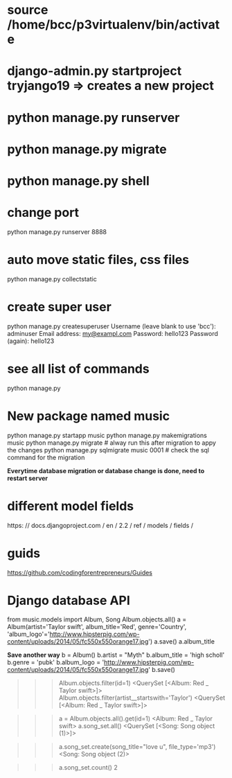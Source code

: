 # source /home/bcc/p3virtualenv/bin/activate
# django-admin.py startproject tryjango19 => creates a new project
# python manage.py runserver
# python manage.py migrate
# python manage.py shell
# change port
python manage.py runserver 8888
# auto move static files, css files
python manage.py collectstatic
# create super user
python manage.py createsuperuser
Username (leave blank to use 'bcc'): adminuser
Email address: my@exampl.com
Password: hello123
Password (again): hello123
# see all list of commands
python manage.py

# New package named music
python manage.py startapp music
python manage.py makemigrations music
python manage.py migrate # alway run this after migration to appy the changes
python manage.py sqlmigrate music 0001  # check the sql command for the migration

**Everytime database migration or database change is done, need to restart server**

# different model fields
https: // docs.djangoproject.com / en / 2.2 / ref / models / fields /
# guids
https://github.com/codingforentrepreneurs/Guides


# Django database API
from music.models import Album, Song
Album.objects.all()
a = Album(artist='Taylor swift', album_title='Red', genre='Country', 'album_logo'='http://www.hipsterpig.com/wp-content/uploads/2014/05/fc550x550orange17.jpg')
a.save()
a.album_title

**Save another way**
b = Album()
b.artist = "Myth"
b.album_title = 'high scholl'
b.genre = 'pubk'
b.album_logo = 'http://www.hipsterpig.com/wp-content/uploads/2014/05/fc550x550orange17.jpg'
b.save()


>>> Album.objects.filter(id=1)
<QuerySet [<Album: Red _ Taylor swift>]>
>>> Album.objects.filter(artist__startswith='Taylor')
<QuerySet [<Album: Red _ Taylor swift>]>

>>> a = Album.objects.all().get(id=1)
<Album: Red _ Taylor swift>
>>> a.song_set.all()
<QuerySet [<Song: Song object (1)>]>

>>> a.song_set.create(song_title="love u", file_type='mp3')
<Song: Song object (2)>

>>> a.song_set.count()
2




























